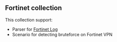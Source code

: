 ## Fortinet collection

This collection support:

- Parser for [Fortinet Log](https://docs.fortinet.com/document/fortigate/6.4.7/fortios-log-message-reference/524940)
- Scenario for detecting bruteforce on Fortinet VPN
